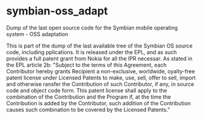 symbian-oss_adapt
=================

Dump of the last open source code for the Symbian mobile operating system - OSS adaptation

This is part of the dump of the last available tree of the Symbian OS source code, including
pplications. It is released under the EPL, and as such provides a full patent grant from Nokia
for all the IPR necessar. As stated in the EPL article 2b: "Subject to the terms of this Agreement,
each Contributor hereby grants Recipient a non-exclusive, worldwide, oyalty-free patent license under
Licensed Patents to make, use, sell, offer to sell, import and otherwise ransfer the Contribution of
such Contributor, if any, in source code and object code form. This patent license shall apply to the
combination of the Contribution and the Program if, at the time the Contribution is added by the Contributor,
such addition of the Contribution causes such combination to be covered by the Licensed Patents."
